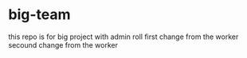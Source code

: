# big-team
this repo is for big project with admin roll
first change from the worker
secound change from the worker 
